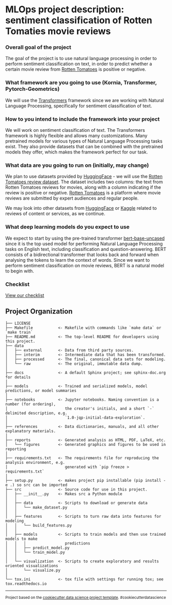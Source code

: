 MLOps project description: sentiment classification of Rotten Tomaties movie reviews
==============================

### Overall goal of the project
The goal of the project is to use natural language processing in order to perform sentiment classification on text, in order to predict whether a certain movie review from [Rotten Tomatoes](https://www.rottentomatoes.com/) is positive or negative.

### What framework are you going to use (Kornia, Transformer, Pytorch-Geometrics)
We will use the [Transformers](https://huggingface.co/) framework since we are working with Natural Language Processing, specifically for sentiment classification of text.

### How to you intend to include the framework into your project
We will work on sentiment classification of text. The Transformers framework is highly flexible and allows many customizations. Many pretrained models for various types of Natural Language Processing tasks exist. They also provide datasets that can be combined with the pretrained models they offer, which makes the framework perfect for our task.

### What data are you going to run on (initially, may change)
We plan to use datasets provided by [HuggingFace](https://huggingface.co/datasets) - we will use the [Rotten Tomatoes review dataset](https://huggingface.co/datasets/rotten_tomatoes). The dataset includes two columns: the text from Rotten Tomatoes reviews for movies, along with a column indicating if the review is positive or negative. [Rotten Tomatoes](https://www.rottentomatoes.com/) is a platform where movie reviews are submitted by expert audiences and regular people.

We may look into other datasets from [HuggingFace](https://huggingface.co/datasets) or [Kaggle](https://www.kaggle.com/datasets) related to reviews of content or services, as we continue.

### What deep learning models do you expect to use
We expect to start by using the pre-trained transformer [bert-base-uncased](https://huggingface.co/bert-base-uncased) since it is the top used model for performing Natural Language Processing tasks on English text, including classification and question-answering. BERT consists of a bidirectional transformer that looks back and forward when analysing the tokens to learn the context of words. Since we want to perform sentiment classification on movie reviews, BERT is a natural model to begin with.


### Checklist
[View our checklist](CHECKLIST.md)


Project Organization
------------

    ├── LICENSE
    ├── Makefile           <- Makefile with commands like `make data` or `make train`
    ├── README.md          <- The top-level README for developers using this project.
    ├── data
    │   ├── external       <- Data from third party sources.
    │   ├── interim        <- Intermediate data that has been transformed.
    │   ├── processed      <- The final, canonical data sets for modeling.
    │   └── raw            <- The original, immutable data dump.
    │
    ├── docs               <- A default Sphinx project; see sphinx-doc.org for details
    │
    ├── models             <- Trained and serialized models, model predictions, or model summaries
    │
    ├── notebooks          <- Jupyter notebooks. Naming convention is a number (for ordering),
    │                         the creator's initials, and a short `-` delimited description, e.g.
    │                         `1.0-jqp-initial-data-exploration`.
    │
    ├── references         <- Data dictionaries, manuals, and all other explanatory materials.
    │
    ├── reports            <- Generated analysis as HTML, PDF, LaTeX, etc.
    │   └── figures        <- Generated graphics and figures to be used in reporting
    │
    ├── requirements.txt   <- The requirements file for reproducing the analysis environment, e.g.
    │                         generated with `pip freeze > requirements.txt`
    │
    ├── setup.py           <- makes project pip installable (pip install -e .) so src can be imported
    ├── src                <- Source code for use in this project.
    │   ├── __init__.py    <- Makes src a Python module
    │   │
    │   ├── data           <- Scripts to download or generate data
    │   │   └── make_dataset.py
    │   │
    │   ├── features       <- Scripts to turn raw data into features for modeling
    │   │   └── build_features.py
    │   │
    │   ├── models         <- Scripts to train models and then use trained models to make
    │   │   │                 predictions
    │   │   ├── predict_model.py
    │   │   └── train_model.py
    │   │
    │   └── visualization  <- Scripts to create exploratory and results oriented visualizations
    │       └── visualize.py
    │
    └── tox.ini            <- tox file with settings for running tox; see tox.readthedocs.io


--------

<p><small>Project based on the <a target="_blank" href="https://drivendata.github.io/cookiecutter-data-science/">cookiecutter data science project template</a>. #cookiecutterdatascience</small></p>
